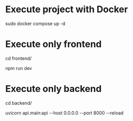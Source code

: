# Execute project with Docker

sudo docker compose up -d

# Execute only frontend 

cd frontend/

npm run dev

# Execute only backend

cd backend/

uvicorn api.main:api --host 0.0.0.0 --port 8000 --reload